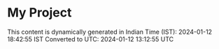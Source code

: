 # My Project

This content is dynamically generated in Indian Time (IST): 2024-01-12 18:42:55 IST
Converted to UTC: 2024-01-12 13:12:55 UTC
